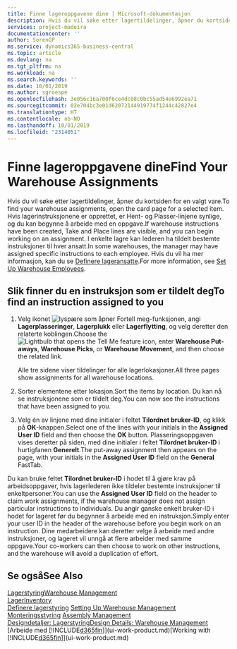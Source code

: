 ```yaml
---
title: Finne lageroppgavene dine | Microsoft-dokumentasjon
description: Hvis du vil søke etter lagertildelinger, åpner du kortsiden for en valgt vare. Hvis lagerinstruksjonene er opprettet, er Hent- og Plasser-linjene synlige, og du kan begynne å arbeide med en oppgave. I enkelte lagre kan lederen ha tildelt bestemte instruksjoner til hver ansatt.
services: project-madeira
documentationcenter: ''
author: SorenGP
ms.service: dynamics365-business-central
ms.topic: article
ms.devlang: na
ms.tgt_pltfrm: na
ms.workload: na
ms.search.keywords: ''
ms.date: 10/01/2019
ms.author: sgroespe
ms.openlocfilehash: 3e056c16a700f6ce4dc08c0bc55ad54e6992ea71
ms.sourcegitcommit: 02e704bc3e01d62072144919774f1244c42827e4
ms.translationtype: HT
ms.contentlocale: nb-NO
ms.lasthandoff: 10/01/2019
ms.locfileid: "2314051"
---
```

# <a name="find-your-warehouse-assignments"></a><span data-ttu-id="562d2-105">Finne lageroppgavene dine</span><span class="sxs-lookup"><span data-stu-id="562d2-105">Find Your Warehouse Assignments</span></span>
<span data-ttu-id="562d2-106">Hvis du vil søke etter lagertildelinger, åpner du kortsiden for en valgt vare.</span><span class="sxs-lookup"><span data-stu-id="562d2-106">To find your warehouse assignments, open the card page for a selected item.</span></span> <span data-ttu-id="562d2-107">Hvis lagerinstruksjonene er opprettet, er Hent- og Plasser-linjene synlige, og du kan begynne å arbeide med en oppgave.</span><span class="sxs-lookup"><span data-stu-id="562d2-107">If warehouse instructions have been created, Take and Place lines are visible, and you can begin working on an assignment.</span></span> <span data-ttu-id="562d2-108">I enkelte lagre kan lederen ha tildelt bestemte instruksjoner til hver ansatt.</span><span class="sxs-lookup"><span data-stu-id="562d2-108">In some warehouses, the manager may have assigned specific instructions to each employee.</span></span> <span data-ttu-id="562d2-109">Hvis du vil ha mer informasjon, kan du se [Definere lageransatte](warehouse-how-to-set-up-warehouse-employees.md).</span><span class="sxs-lookup"><span data-stu-id="562d2-109">For more information, see [Set Up Warehouse Employees](warehouse-how-to-set-up-warehouse-employees.md).</span></span>

## <a name="to-find-an-instruction-assigned-to-you"></a><span data-ttu-id="562d2-110">Slik finner du en instruksjon som er tildelt deg</span><span class="sxs-lookup"><span data-stu-id="562d2-110">To find an instruction assigned to you</span></span>  
1.  <span data-ttu-id="562d2-111">Velg ikonet ![lyspære som åpner Fortell meg-funksjonen](media/ui-search/search_small.png "Fortell hva du vil gjøre"), angi **Lagerplasseringer**, **Lagerplukk** eller **Lagerflytting**, og velg deretter den relaterte koblingen.</span><span class="sxs-lookup"><span data-stu-id="562d2-111">Choose the ![Lightbulb that opens the Tell Me feature](media/ui-search/search_small.png "Tell me what you want to do") icon, enter **Warehouse Put-aways**, **Warehouse Picks**, or **Warehouse Movement**, and then choose the related link.</span></span>

    <span data-ttu-id="562d2-112">Alle tre sidene viser tildelinger for alle lagerlokasjoner.</span><span class="sxs-lookup"><span data-stu-id="562d2-112">All three pages show assignments for all warehouse locations.</span></span>  

2. <span data-ttu-id="562d2-113">Sorter elementene etter lokasjon.</span><span class="sxs-lookup"><span data-stu-id="562d2-113">Sort the items by location.</span></span> <span data-ttu-id="562d2-114">Du kan nå se instruksjonene som er tildelt deg.</span><span class="sxs-lookup"><span data-stu-id="562d2-114">You can now see the instructions that have been assigned to you.</span></span>  
3. <span data-ttu-id="562d2-115">Velg én av linjene med dine initialer i feltet **Tilordnet bruker-ID**, og klikk på **OK**-knappen.</span><span class="sxs-lookup"><span data-stu-id="562d2-115">Select one of the lines with your initials in the **Assigned User ID** field and then choose the **OK** button.</span></span> <span data-ttu-id="562d2-116">Plasseringsoppgaven vises deretter på siden, med dine initialer i feltet **Tilordnet bruker-ID** i hurtigfanen **Generelt**.</span><span class="sxs-lookup"><span data-stu-id="562d2-116">The put-away assignment then appears on the page, with your initials in the **Assigned User ID** field on the **General** FastTab.</span></span>  

<span data-ttu-id="562d2-117">Du kan bruke feltet **Tilordnet bruker-ID** i hodet til å gjøre krav på arbeidsoppgaver, hvis lagerlederen ikke tildeler bestemte instruksjoner til enkeltpersoner.</span><span class="sxs-lookup"><span data-stu-id="562d2-117">You can use the **Assigned User ID** field on the header to claim work assignments, if the warehouse manager does not assign particular instructions to individuals.</span></span> <span data-ttu-id="562d2-118">Du angir ganske enkelt bruker-ID i hodet for lageret før du begynner å arbeide med en instruksjon.</span><span class="sxs-lookup"><span data-stu-id="562d2-118">Simply enter your user ID in the header of the warehouse before you begin work on an instruction.</span></span> <span data-ttu-id="562d2-119">Dine medarbeidere kan deretter velge å arbeide med andre instruksjoner, og lageret vil unngå at flere arbeider med samme oppgave.</span><span class="sxs-lookup"><span data-stu-id="562d2-119">Your co-workers can then choose to work on other instructions, and the warehouse will avoid a duplication of effort.</span></span>  

## <a name="see-also"></a><span data-ttu-id="562d2-120">Se også</span><span class="sxs-lookup"><span data-stu-id="562d2-120">See Also</span></span>  
[<span data-ttu-id="562d2-121">Lagerstyring</span><span class="sxs-lookup"><span data-stu-id="562d2-121">Warehouse Management</span></span>](warehouse-manage-warehouse.md)  
[<span data-ttu-id="562d2-122">Lager</span><span class="sxs-lookup"><span data-stu-id="562d2-122">Inventory</span></span>](inventory-manage-inventory.md)  
<span data-ttu-id="562d2-123">[Definere lagerstyring](warehouse-setup-warehouse.md)   </span><span class="sxs-lookup"><span data-stu-id="562d2-123">[Setting Up Warehouse Management](warehouse-setup-warehouse.md)   </span></span>  
<span data-ttu-id="562d2-124">[Monteringsstyring](assembly-assemble-items.md)  </span><span class="sxs-lookup"><span data-stu-id="562d2-124">[Assembly Management](assembly-assemble-items.md)  </span></span>  
[<span data-ttu-id="562d2-125">Designdetaljer: Lagerstyring</span><span class="sxs-lookup"><span data-stu-id="562d2-125">Design Details: Warehouse Management</span></span>](design-details-warehouse-management.md)  
<span data-ttu-id="562d2-126">[Arbeide med [!INCLUDE[d365fin](includes/d365fin_md.md)]](ui-work-product.md)</span><span class="sxs-lookup"><span data-stu-id="562d2-126">[Working with [!INCLUDE[d365fin](includes/d365fin_md.md)]](ui-work-product.md)</span></span> 
